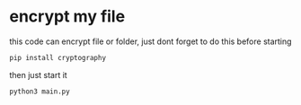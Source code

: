 # encrypt my file

this code can encrypt file or folder, just dont forget to do this before starting
```sh
pip install cryptography
```
then just start it
```sh
python3 main.py
```
